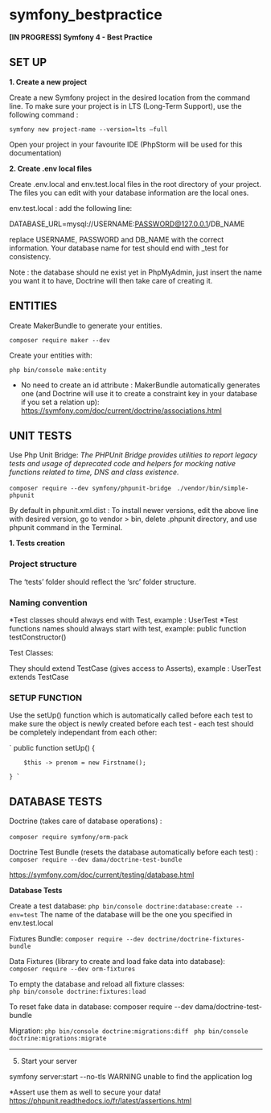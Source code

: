 # symfony_bestpractice

<b>[IN PROGRESS] Symfony 4 - Best Practice</b>


## SET UP

<b>1. Create a new project</b>

Create a new Symfony project  in the desired location from the command line.
To make sure your project is in LTS (Long-Term Support), use the following command :

`symfony new project-name --version=lts –full`

Open your project in your favourite IDE (PhpStorm will be used for this documentation)

<b>2. Create .env local files</b>

Create .env.local and env.test.local files in the root directory of your project.
The files you can edit with your database information are the local ones.

env.test.local : add the following line:

DATABASE_URL=mysql://USERNAME:PASSWORD@127.0.0.1/DB_NAME

replace USERNAME, PASSWORD and DB_NAME with the correct information. Your database name for test should end with _test for consistency.

Note : the database should ne exist yet in PhpMyAdmin, just insert the name you want it to have, Doctrine will then take care of creating it.


## ENTITIES

Create MakerBundle to generate your entities.

`composer require maker --dev`

Create your entities with:

`php bin/console make:entity`

- No need to create an id attribute : MakerBundle automatically generates one (and Doctrine will use it to create a constraint key in your database if you set a relation up): 
https://symfony.com/doc/current/doctrine/associations.html


## UNIT TESTS

Use Php Unit Bridge:
<i>The PHPUnit Bridge provides utilities to report legacy tests and usage of deprecated code and helpers for mocking native functions related to time, DNS and class existence.</i>

`composer require --dev symfony/phpunit-bridge`
` ./vendor/bin/simple-phpunit`

By default in phpunit.xml.dist : <server name="SYMFONY_PHPUNIT_VERSION" value="7.5" />
To install newer versions, edit the above line with desired version, go to vendor > bin, delete .phpunit directory, and use phpunit command in the Terminal.

<b>1. Tests creation</b>

### Project structure

The ‘tests’ folder should reflect the ‘src’ folder structure.

### Naming convention

*Test classes should always end with Test, example : UserTest
*Test functions names should always start with test, example: public function testConstructor()

Test Classes:

They should extend TestCase (gives access to Asserts), example : UserTest extends TestCase

### SETUP FUNCTION

Use the setUp() function which is automatically called before each test to make sure the object is newly created before each test - each test should be completely independant from each other:

` public function setUp()
    {

        $this -> prenom = new Firstname();

    } `

## DATABASE TESTS

Doctrine (takes care of database operations) :<br/>  
`composer require symfony/orm-pack`

Doctrine Test Bundle (resets the database automatically before each test) : <br/>
`composer require --dev dama/doctrine-test-bundle`

https://symfony.com/doc/current/testing/database.html

<b>Database Tests</b>

Create a test database: 
`php bin/console doctrine:database:create --env=test`
The name of the database will be the one you specified in env.test.local

Fixtures Bundle:
`composer require --dev doctrine/doctrine-fixtures-bundle`

Data Fixtures (library to create and load fake data into database):<br/>
`composer require --dev orm-fixtures`

To empty the database and reload all fixture classes:<br/>
`php bin/console doctrine:fixtures:load`

To reset fake data in database:
 composer require --dev dama/doctrine-test-bundle
 
 Migration:
 `php bin/console doctrine:migrations:diff`
` php bin/console doctrine:migrations:migrate`



---------------------------------------------------------------

5. Start your server

symfony server:start --no-tls
WARNING unable to find the application log




*Assert
use them as well to secure your data!
https://phpunit.readthedocs.io/fr/latest/assertions.html




